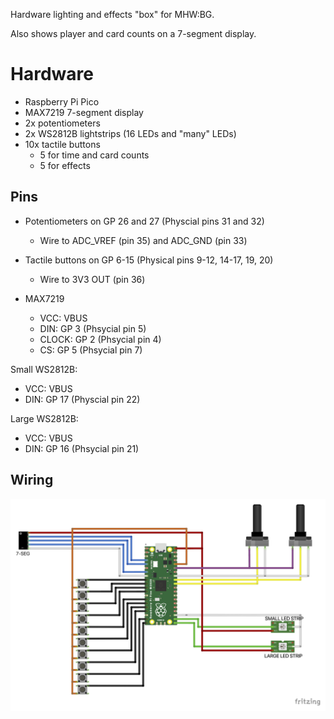 Hardware lighting and effects "box" for MHW:BG.

Also shows player and card counts on a 7-segment display.

# Hardware
- Raspberry Pi Pico
- MAX7219 7-segment display
- 2x potentiometers
- 2x WS2812B lightstrips (16 LEDs and "many" LEDs)
- 10x tactile buttons
  - 5 for time and card counts
  - 5 for effects


## Pins

- Potentiometers on GP 26 and 27 (Physcial pins 31 and 32)
  - Wire to ADC_VREF (pin 35) and ADC_GND (pin 33)
- Tactile buttons on GP 6-15 (Physical pins 9-12, 14-17, 19, 20)
  - Wire to 3V3 OUT (pin 36)
    
- MAX7219
  - VCC: VBUS
  - DIN: GP 3 (Phsycial pin 5)
  - CLOCK: GP 2 (Phsycial pin 4)
  - CS: GP 5 (Phsycial pin 7)
    
Small WS2812B:
  - VCC: VBUS
  - DIN: GP 17 (Physcial pin 22)
    
Large WS2812B:
  - VCC: VBUS
  - DIN: GP 16 (Phsycial pin 21)

## Wiring

![Wiring diagram](https://github.com/Geko-X/MHW_BG_Tabletop_Box/blob/main/MHW_BG_Box_bb.png)
